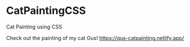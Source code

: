 # CatPaintingCSS
Cat Painting using CSS

Check out the painting of my cat Gus!
https://gus-catpainting.netlify.app/
